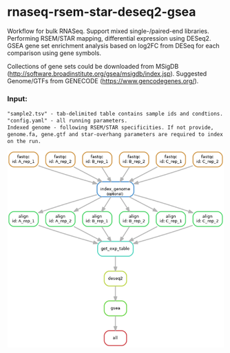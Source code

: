 # rnaseq-rsem-star-deseq2-gsea

Workflow for bulk RNASeq. Support mixed single-/paired-end libraries. Performing RSEM/STAR mapping, differential expression using DESeq2. GSEA gene set enrichment analysis based on log2FC from DESeq for each comparison using gene symbols. 

Collections of gene sets could be downloaded from MSigDB (http://software.broadinstitute.org/gsea/msigdb/index.jsp). Suggested Genome/GTFs from GENECODE (https://www.gencodegenes.org/).

### Input:
    "sample2.tsv" - tab-delimited table contains sample ids and condtions. 
    "config.yaml" - all running parameters. 
    Indexed genome - following RSEM/STAR specificities. If not provide, genome.fa, gene.gtf and star-overhang parameters are required to index on the run. 

![alt text](https://raw.githubusercontent.com/yh154/rnaseq-rsem-star-deseq2-gsea/master/rnaseq_workflow.png)
